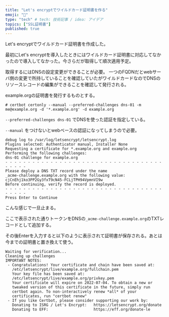 ```yaml
---
title: "Let's encryptでワイルドカード証明書を作る"
emoji: "🙌"
type: "tech" # tech: 技術記事 / idea: アイデア
topics: ["SSL証明書"]
published: true
---
```

Let's encryptでワイルドカード証明書を作成した。

最初にLet's encryptを導入したときにはワイルドカード証明書に対応してなかったので導入してなかった。今さらだが取得して順次適用予定。

取得するにはDNSの設定変更ができることが必要。
一つのFQDNだとwebサーバ側の変更で所持していることを確認していたがワイルドカードなのでDNSのリソースレコードの編集ができることを確認して発行される。

example.orgの証明書を発行するものとする。

```
# certbot certonly --manual --preferred-challenges dns-01 -m me@example.org -d '*.example.org' -d example.org
```

`--preferred-challenges dns-01` でDNSを使った認証を指定している。

`--manual` をつけないとwebベースの認証になってしまうので必要。

```
debug log to /var/log/letsencrypt/letsencrypt.log
Plugins selected: Authenticator manual, Installer None
Requesting a certificate for *.example.org and example.org
Performing the following challenges:
dns-01 challenge for example.org
- - - - - - - - - - - - - - - - - - - - - - - - - - - - - - - - - - - - - - - -
Please deploy a DNS TXT record under the name
_acme-challenge.example.org with the following value:
cjCnEhj1ko3PP2Gy3fxT9cN45-FCLjTPH94VpmnVI9w
Before continuing, verify the record is deployed.
- - - - - - - - - - - - - - - - - - - - - - - - - - - - - - - - - - - - - - - -
Press Enter to Continue
```

こんな感じで一旦止まる。

ここで表示された通りトークンをDNSの`_acme-challenge.example.org`のTXTレコードとして追加する。

その後Enterを入力すると以下のように表示されて証明書が保存される。あとは今までの証明書と置き換えて使う。

```
Waiting for verification...
Cleaning up challenges
IMPORTANT NOTES:
 - Congratulations! Your certificate and chain have been saved at:
   /etc/letsencrypt/live/example.org/fullchain.pem
   Your key file has been saved at:
   /etc/letsencrypt/live/example.org/privkey.pem
   Your certificate will expire on 2022-07-04. To obtain a new or
   tweaked version of this certificate in the future, simply run
   certbot again. To non-interactively renew *all* of your
   certificates, run "certbot renew"
 - If you like Certbot, please consider supporting our work by:
   Donating to ISRG / Let's Encrypt:   https://letsencrypt.org/donate
   Donating to EFF:                    https://eff.org/donate-le
```

